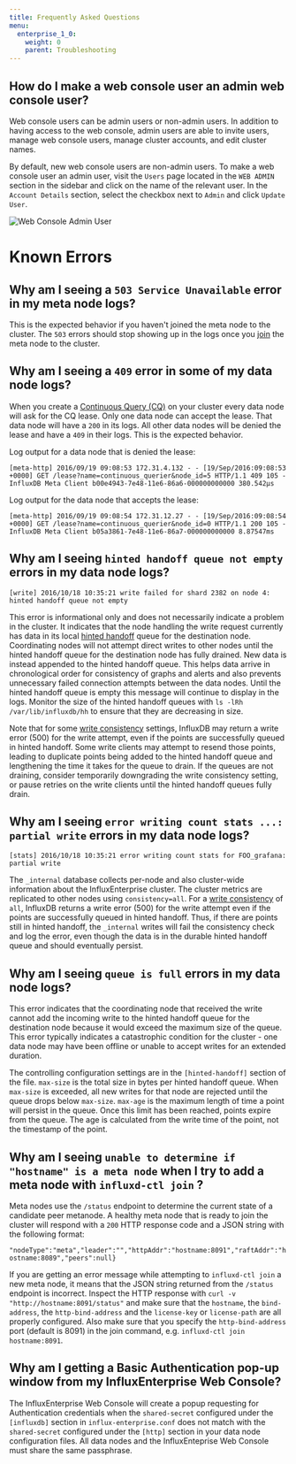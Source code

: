 ```yaml
---
title: Frequently Asked Questions
menu:
  enterprise_1_0:
    weight: 0
    parent: Troubleshooting
---
```


## How do I make a web console user an admin web console user?

Web console users can be admin users or non-admin users.
In addition to having access to the web console, admin users are able to invite
users, manage web console users, manage cluster accounts, and edit cluster names.

By default, new web console users are non-admin users.
To make a web console user an admin user, visit the `Users` page located in the
`WEB ADMIN` section in the sidebar and click on the name of the relevant user.
In the `Account Details` section, select the checkbox next to `Admin` and click
`Update User`.

![Web Console Admin User](/img/enterprise/admin_user_1.png)

# Known Errors

## Why am I seeing a `503 Service Unavailable` error in my meta node logs?

This is the expected behavior if you haven't joined the meta node to the
cluster.
The `503` errors should stop showing up in the logs once you
[join](/enterprise/v1.0/introduction/meta_node_installation/#join-the-meta-nodes-to-the-cluster)
the meta node to the cluster.

## Why am I seeing a `409` error in some of my data node logs?

When you create a
[Continuous Query (CQ)](/influxdb/v1.0/concepts/glossary/#continuous-query-cq)
on your cluster every data node will ask for the CQ lease.
Only one data node can accept the lease.
That data node will have a `200` in its logs.
All other data nodes will be denied the lease and have a `409` in their logs.
This is the expected behavior.

Log output for a data node that is denied the lease:
```
[meta-http] 2016/09/19 09:08:53 172.31.4.132 - - [19/Sep/2016:09:08:53 +0000] GET /lease?name=continuous_querier&node_id=5 HTTP/1.1 409 105 - InfluxDB Meta Client b00e4943-7e48-11e6-86a6-000000000000 380.542µs
```
Log output for the data node that accepts the lease:
```
[meta-http] 2016/09/19 09:08:54 172.31.12.27 - - [19/Sep/2016:09:08:54 +0000] GET /lease?name=continuous_querier&node_id=0 HTTP/1.1 200 105 - InfluxDB Meta Client b05a3861-7e48-11e6-86a7-000000000000 8.87547ms
```

## Why am I seeing `hinted handoff queue not empty` errors in my data node logs?

```
[write] 2016/10/18 10:35:21 write failed for shard 2382 on node 4: hinted handoff queue not empty 
```

This error is informational only and does not necessarily indicate a problem in the cluster. It indicates that the node handling the write request currently has data in its local [hinted handoff](/enterprise/v1.0/concepts/clustering/#hinted-handoff) queue for the destination node. Coordinating nodes will not attempt direct writes to other nodes until the hinted handoff queue for the destination node has fully drained. New data is instead appended to the hinted handoff queue. This helps data arrive in chronological order for consistency of graphs and alerts and also prevents unnecessary failed connection attempts between the data nodes. Until the hinted handoff queue is empty this message will continue to display in the logs. Monitor the size of the hinted handoff queues with `ls -lRh /var/lib/influxdb/hh` to ensure that they are decreasing in size.

Note that for some [write consistency](/enterprise/v1.0/concepts/clustering/#write-consistency) settings, InfluxDB may return a write error (500) for the write attempt, even if the points are successfully queued in hinted handoff. Some write clients may attempt to resend those points, leading to duplicate points being added to the hinted handoff queue and lengthening the time it takes for the queue to drain. If the queues are not draining, consider temporarily downgrading the write consistency setting, or pause retries on the write clients until the hinted handoff queues fully drain.

## Why am I seeing `error writing count stats ...: partial write` errors in my data node logs?

```
[stats] 2016/10/18 10:35:21 error writing count stats for FOO_grafana: partial write 
```

The `_internal` database collects per-node and also cluster-wide information about the InfluxEnterprise cluster. The cluster metrics are replicated to other nodes using `consistency=all`. For a [write consistency](/enterprise/v1.0/concepts/clustering/#write-consistency) of `all`, InfluxDB returns a write error (500) for the write attempt even if the points are successfully queued in hinted handoff. Thus, if there are points still in hinted handoff, the `_internal` writes will fail the consistency check and log the error, even though the data is in the durable hinted handoff queue and should eventually persist. 


## Why am I seeing `queue is full` errors in my data node logs?

This error indicates that the coordinating node that received the write cannot add the incoming write to the hinted handoff queue for the destination node because it would exceed the maximum size of the queue. This error typically indicates a catastrophic condition for the cluster - one data node may have been offline or unable to accept writes for an extended duration.

The controlling configuration settings are in the `[hinted-handoff]` section of the file. `max-size` is the total size in bytes per hinted handoff queue. When `max-size` is exceeded, all new writes for that node are rejected until the queue drops below `max-size`. `max-age` is the maximum length of time a point will persist in the queue. Once this limit has been reached, points expire from the queue. The age is calculated from the write time of the point, not the timestamp of the point. 


## Why am I seeing `unable to determine if "hostname" is a meta node` when I try to add a meta node with `influxd-ctl join` ?

Meta nodes use the `/status` endpoint to determine the current state of a candidate peer metanode. A healthy meta node that is ready to join the cluster will respond with a `200` HTTP response code and a JSON string with the following format:

`"nodeType":"meta","leader":"","httpAddr":"hostname:8091","raftAddr":"hostname:8089","peers":null}`

If you are getting an error message while attempting to `influxd-ctl join` a new meta node, it means that the JSON string returned from the `/status` endpoint is incorrect. Inspect the HTTP response with `curl -v "http://hostname:8091/status"` and make sure that the `hostname`, the `bind-address`, the `http-bind-address` and the `license-key` or `license-path` are all properly configured. Also make sure that you specify the `http-bind-address` port (default is 8091) in the join command, e.g. `influxd-ctl join hostname:8091`.


## Why am I getting a Basic Authentication pop-up window from my InfluxEnterprise Web Console?

The InfluxEnterprise Web Console will create a popup requesting for Authentication credentials when the `shared-secret` configured under the `[influxdb]` section in `influx-enterprise.conf` does not match with the `shared-secret` configured under the `[http]` section in your data node configuration files. All data nodes and the InfluxEnteprise Web Console must share the same passphrase.
